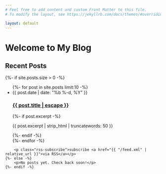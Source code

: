 ```yaml
---
# Feel free to add content and custom Front Matter to this file.
# To modify the layout, see https://jekyllrb.com/docs/themes/#overriding-theme-defaults

layout: default
---
```

# Welcome to My Blog

## Recent Posts

<div class="home">
    {%- if site.posts.size > 0 -%}
        <ul class="post-list">
            {%- for post in site.posts limit:10 -%}
            <li>
                <span class="post-meta">{{ post.date | date: "%b %-d, %Y" }}</span>
                <h3>
                    <a class="post-link" href="{{ post.url | relative_url }}">
                        {{ post.title | escape }}
                    </a>
                </h3>
                {%- if post.excerpt -%}
                    <p class="post-excerpt">{{ post.excerpt | strip_html | truncatewords: 50 }}</p>
                {%- endif -%}
            </li>
            {%- endfor -%}
        </ul>

        <p class="rss-subscribe">subscribe <a href="{{ "/feed.xml" | relative_url }}">via RSS</a></p>
    {%- else -%}
        <p>No posts yet. Check back soon!</p>
    {%- endif -%}
</div>
